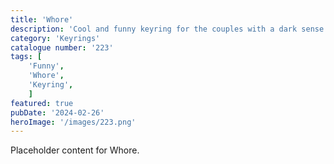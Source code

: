 ```yaml
---
title: 'Whore'
description: 'Cool and funny keyring for the couples with a dark sense of humour'
category: 'Keyrings'
catalogue number: '223'
tags: [
    'Funny', 
    'Whore',
    'Keyring', 
    ]
featured: true
pubDate: '2024-02-26'
heroImage: '/images/223.png'
---
```


Placeholder content for Whore.
